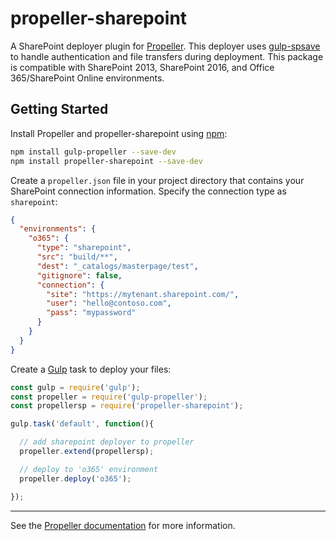 # propeller-sharepoint
A SharePoint deployer plugin for [Propeller](https://github.com/oldrivercreative/propeller). This deployer uses [gulp-spsave](https://www.npmjs.com/package/gulp-spsave) to handle authentication and file transfers during deployment. This package is compatible with SharePoint 2013, SharePoint 2016, and Office 365/SharePoint Online environments.

## Getting Started
Install Propeller and propeller-sharepoint using [npm](https://www.npmjs.com/get-npm):
```sh
npm install gulp-propeller --save-dev
npm install propeller-sharepoint --save-dev
```

Create a `propeller.json` file in your project directory that contains your SharePoint connection information. Specify the connection type as `sharepoint`:
```json
{
  "environments": {
    "o365": {
      "type": "sharepoint",
      "src": "build/**",
      "dest": "_catalogs/masterpage/test",
      "gitignore": false,
      "connection": {
        "site": "https://mytenant.sharepoint.com/",
        "user": "hello@contoso.com",
        "pass": "mypassword"
      }
    }
  }
}
```

Create a [Gulp](http://gulpjs.com/) task to deploy your files:
```js
const gulp = require('gulp');
const propeller = require('gulp-propeller');
const propellersp = require('propeller-sharepoint');

gulp.task('default', function(){

  // add sharepoint deployer to propeller
  propeller.extend(propellersp);

  // deploy to 'o365' environment
  propeller.deploy('o365');

});
```

---

See the [Propeller documentation](https://github.com/oldrivercreative/propeller#readme) for more information.

